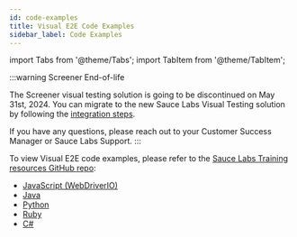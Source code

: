 ```yaml
---
id: code-examples
title: Visual E2E Code Examples
sidebar_label: Code Examples
---
```


import Tabs from '@theme/Tabs';
import TabItem from '@theme/TabItem';

:::warning Screener End-of-life

The Screener visual testing solution is going to be discontinued on May 31st, 2024. You can migrate to the new Sauce Labs Visual Testing solution by following the [integration steps](/visual-testing/).

If you have any questions, please reach out to your Customer Success Manager or Sauce Labs Support.
:::

To view Visual E2E code examples, please refer to the [Sauce Labs Training resources GitHub repo](https://github.com/saucelabs-training):

- [JavaScript (WebDriverIO)](https://github.com/saucelabs-training/demo-js/tree/main/webdriverio/webdriver/examples/visual-e2e)
- [Java](https://github.com/saucelabs-training/demo-java/blob/main/selenium-junit4-examples/src/test/java/com/saucedemo/selenium/junit4/SimpleVisualE2ETest.java)
- [Python](https://github.com/saucelabs-training/demo-python/tree/main/examples/sauce_visual)
- [Ruby](https://github.com/saucelabs-training/demo-ruby/tree/main/sauce-features/visual)
- [C#](https://github.com/saucelabs-training/demo-csharp/tree/main/SauceExamples/SeleniumNunit/Visual)
